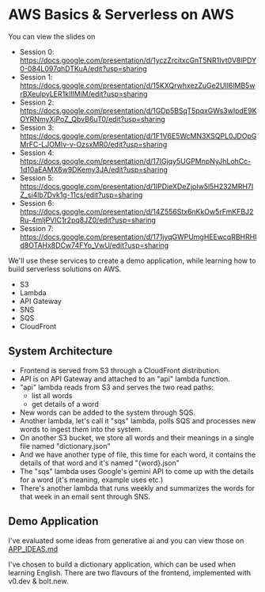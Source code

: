 # AWS Basics & Serverless on AWS

You can view the slides on

* Session 0: https://docs.google.com/presentation/d/1yczZrcitxcGnT5NR1Ivt0V8lPDY0-084L097qhDTKuA/edit?usp=sharing
* Session 1: https://docs.google.com/presentation/d/15KXQrwhxezZuGe2UIl6lMB5wrBXeulpyLER1klIIMiM/edit?usp=sharing
* Session 2: https://docs.google.com/presentation/d/1GDp5BSqT5pqxGWs3wIpdE9KOYRNmyXjPoZ_QbvB6uT0/edit?usp=sharing
* Session 3: https://docs.google.com/presentation/d/1F1V6E5WcMN3XSQPL0JDOpGMrFC-LJOMIv-v-OzsxMR0/edit?usp=sharing
* Session 4: https://docs.google.com/presentation/d/17IGjqy5UGPMnpNyJhLohCc-1d10aEAMX6w9DKemy3JA/edit?usp=sharing
* Session 5: https://docs.google.com/presentation/d/1IPDieXDeZjoIw5l5H232MRH7IZ_si4lb7Dvk1g-11cs/edit?usp=sharing
* Session 6: https://docs.google.com/presentation/d/14Z556Stx6nKkOw5rFmKFBJ2Ru-4mIjPVlC1r2pq8JZ0/edit?usp=sharing
* Session 7: https://docs.google.com/presentation/d/171jyqGWPUmgHEEwcqRBHRHld8OTAHx8DCw74FYo_VwU/edit?usp=sharing

We'll use these services to create a demo application, while learning how to build serverless solutions on AWS.

- S3
- Lambda
- API Gateway
- SNS
- SQS
- CloudFront

## System Architecture

* Frontend is served from S3 through a CloudFront distribution.
* API is on API Gateway and attached to an "api" lambda function.
* "api" lambda reads from S3 and serves the two read paths:
  * list all words
  * get details of a word
* New words can be added to the system through SQS.
* Another lambda, let's call it "sqs" lambda, polls SQS and processes new words to ingest them into the system.
* On another S3 bucket, we store all words and their meanings in a single file named "dictionary.json"
* And we have another type of file, this time for each word, it contains the details of that word and it's named "{word}.json"
* The "sqs" lambda uses Google's gemini API to come up with the details for a word (it's meaning, example uses etc.)
* There's another lambda that runs weekly and summarizes the words for that week in an email sent through SNS.

## Demo Application

I've evaluated some ideas from generative ai and you can view those on [APP_IDEAS.md](./APP_IDEAS.md)

I've chosen to build a dictionary application, which can be used when learning English.
There are two flavours of the frontend, implemented with v0.dev & bolt.new.